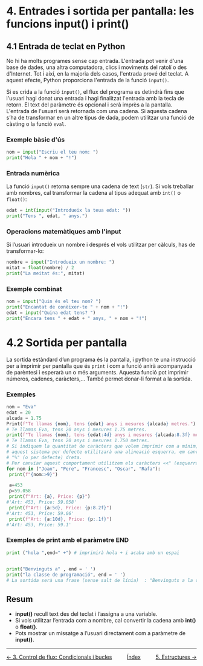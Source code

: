 # 4. Entrades i sortida per pantalla: les funcions input() i print()

## 4.1 Entrada de teclat en Python

No hi ha molts programes sense cap entrada. L'entrada pot venir d'una base de dades, una altra computadora, clics i moviments del ratolí o des d'Internet. Tot i així, en la majoria dels casos, l'entrada prové del teclat. A aquest efecte, Python proporciona l'entrada de la funció `input()`.

Si es crida a la funció `input()`, el flux del programa es detindrà fins que l'usuari hagi donat una entrada i hagi finalitzat l'entrada amb la tecla de retorn. El text del paràmetre és opcional i serà imprès a la pantalla. L'entrada de l'usuari serà retornada com una cadena. Si aquesta cadena s’ha de transformar en un altre tipus de dada, podem utilitzar una funció de càsting o la funció `eval`.

### Exemple bàsic d'ús

```Python
nom = input("Escriu el teu nom: ")
print("Hola " + nom + "!")
```


### Entrada numèrica

La funció `input()` retorna sempre una cadena de text (`str`). Si vols treballar amb nombres, cal transformar la cadena al tipus adequat amb `int()` o `float()`:

```Python
edat = int(input("Introdueix la teua edat: "))
print("Tens ", edat, " anys.")
```


### Operacions matemàtiques amb l'input

Si l’usuari introdueix un nombre i després el vols utilitzar per càlculs, has de transformar-lo:

```Python
nombre = input("Introdueix un nombre: ")
mitat = float(nombre) / 2
print("La meitat és:", mitat)
```


### Exemple combinat

```Python
nom = input("Quin és el teu nom? ")
print("Encantat de conèixer-te " + nom + "!")
edat = input("Quina edat tens? ")
print("Encara tens " + edat + " anys, " + nom + "!")
```



# 4.2 Sortida per pantalla
La sortida estàndard d’un programa és la pantalla, i python te una instrucció per a imprimir per 
pantalla que és `print` i com a funció anirà acompanyada de parèntesi i esperarà un o més arguments.
Aquesta funció pot imprimir números, cadenes, caràcters,...
També permet donar-li format a la sortida.

### Exemples

```Python
nom = "Eva"
edat = 20
alcada = 1.75
Print(f"Te llamas {nom}, tens {edat} anys i mesures {alcada} metres.")
# Te llamas Eva, tens 20 anys i mesures 1.75 metres.
print(f"Te llamas {nom}, tens {edat:4d} anys i mesures {alcada:8.3f} metres.")
# Te llamas Eva, tens 20 anys i mesures 1.750 metres.
# Si indiquem la quantitat de caràcters que volem imprimir com a mínim,
# aquest sistema per defecte utilitzarà una alineació esquerra, em canvi l’anterior amb
# "%" (o per defecte) dreta.
# Per canviar aquest comportament utilitzem els caràcters «<" (esquerra) i ">» (dreta).
for nom in ("Joan", "Pere", "Francesc", "Oscar", "Rafa"):
 print(f"{nom:>9}")

 a=453
 p=59.058
 print(f"Art: {a}, Price: {p}")
#'Art: 453, Price: 59.058'
 print(f"Art: {a:5d}, Price: {p:8.2f}")
#'Art: 453, Price: 59.06'
 print(f"Art: {a:10d}, Price: {p:.1f}")
#'Art: 453, Price: 59.1'
```

### Exemples de print amb el paràmetre END

```Python
print ("hola ",end=" +") # imprimirà hola + i acaba amb un espai

 
print("Benvinguts a" , end = ' ') 
print("la classe de programació", end = ' ')
# La sortida serà una frase (sense salt de línia)  : "Benvinguts a la classe de programació"
```


## Resum

- **input()** recull text des del teclat i l’assigna a una variable.
- Si vols utilitzar l’entrada com a nombre, cal convertir la cadena amb **int()** o **float()**.
- Pots mostrar un missatge a l’usuari directament com a paràmetre de **input()**.

---

<div style="justify-content: space-between;">
<p style="display:inline; display: flex; justify-content: space-between; width: auto;">
       <span><a href="/apunts/3-control_flux.html">← 3. Control de flux: Condicionals i bucles</a></span>
       <span><a href="/apunts">Índex</a></span>
       <span><a href="/apunts/5-estructures.html">5. Estructures →</a></span>
</p>
</div>